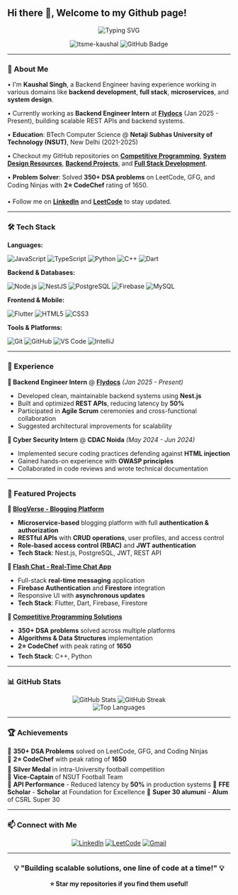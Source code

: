 ## Hi there 👋, Welcome to my Github page!

<div align="center">
  <img src="https://readme-typing-svg.herokuapp.com?font=Fira+Code&pause=1000&color=36BCF7FF&center=true&vCenter=true&width=435&lines=Backend+Engineer;Computer+Science+Graduate;Problem+Solver+%7C+Tech+Enthusiast" alt="Typing SVG" />
</div>

<p align="center"> 
  <img src="https://komarev.com/ghpvc/?username=Itsme-kaushal&label=Profile%20views&color=0e75b6&style=flat" alt="Itsme-kaushal" /> 
  <img src="https://img.shields.io/github/followers/Itsme-kaushal?label=Followers&style=social" alt="GitHub Badge">
</p>

---

### 🚀 About Me

• I'm **Kaushal Singh**, a Backend Engineer having experience working in various domains like **backend development**, **full stack**, **microservices**, and **system design**.

• Currently working as **Backend Engineer Intern** at **[Flydocs](https://flydocs.aero/)** (Jan 2025 - Present), building scalable REST APIs and backend systems.

• **Education**: BTech Computer Science @ **Netaji Subhas University of Technology (NSUT)**, New Delhi (2021-2025)

• Checkout my GitHub repositories on **[Competitive Programming](https://github.com/Itsme-kaushal/cp)**, **[System Design Resources](https://github.com/Itsme-kaushal/awesome-system-design-resources)**, **[Backend Projects](https://github.com/Itsme-kaushal/NEST-PROJECT)**, and **[Full Stack Development](https://github.com/Itsme-kaushal/chai-aur-backend)**.

• **Problem Solver**: Solved **350+ DSA problems** on LeetCode, GFG, and Coding Ninjas with **2⭐ CodeChef** rating of 1650.

• Follow me on **[LinkedIn](https://linkedin.com/in/kaushal-singh-a536101b3)** and **[LeetCode](https://leetcode.com/kakarotcodes)** to stay updated.

---

### 🛠️ Tech Stack

**Languages:**
<p>
  <img src="https://img.shields.io/badge/JavaScript-F7DF1E?style=for-the-badge&logo=javascript&logoColor=black" alt="JavaScript">
  <img src="https://img.shields.io/badge/TypeScript-007ACC?style=for-the-badge&logo=typescript&logoColor=white" alt="TypeScript">
  <img src="https://img.shields.io/badge/Python-3776AB?style=for-the-badge&logo=python&logoColor=white" alt="Python">
  <img src="https://img.shields.io/badge/C++-00599C?style=for-the-badge&logo=c%2B%2B&logoColor=white" alt="C++">
  <img src="https://img.shields.io/badge/Dart-0175C2?style=for-the-badge&logo=dart&logoColor=white" alt="Dart">
</p>

**Backend & Databases:**
<p>
  <img src="https://img.shields.io/badge/Node.js-43853D?style=for-the-badge&logo=node.js&logoColor=white" alt="Node.js">
  <img src="https://img.shields.io/badge/NestJS-E0234E?style=for-the-badge&logo=nestjs&logoColor=white" alt="NestJS">
  <img src="https://img.shields.io/badge/PostgreSQL-316192?style=for-the-badge&logo=postgresql&logoColor=white" alt="PostgreSQL">
  <img src="https://img.shields.io/badge/Firebase-FFCA28?style=for-the-badge&logo=firebase&logoColor=black" alt="Firebase">
  <img src="https://img.shields.io/badge/MySQL-00000F?style=for-the-badge&logo=mysql&logoColor=white" alt="MySQL">
</p>

**Frontend & Mobile:**
<p>
  <img src="https://img.shields.io/badge/Flutter-02569B?style=for-the-badge&logo=flutter&logoColor=white" alt="Flutter">
  <img src="https://img.shields.io/badge/HTML5-E34F26?style=for-the-badge&logo=html5&logoColor=white" alt="HTML5">
  <img src="https://img.shields.io/badge/CSS3-1572B6?style=for-the-badge&logo=css3&logoColor=white" alt="CSS3">
</p>

**Tools & Platforms:**
<p>
  <img src="https://img.shields.io/badge/Git-F05032?style=for-the-badge&logo=git&logoColor=white" alt="Git">
  <img src="https://img.shields.io/badge/GitHub-100000?style=for-the-badge&logo=github&logoColor=white" alt="GitHub">
  <img src="https://img.shields.io/badge/VS_Code-0078D4?style=for-the-badge&logo=visual%20studio%20code&logoColor=white" alt="VS Code">
  <img src="https://img.shields.io/badge/IntelliJ_IDEA-000000.svg?style=for-the-badge&logo=intellij-idea&logoColor=white" alt="IntelliJ">
</p>

---

### 💼 Experience

**🔹 Backend Engineer Intern** @ **[Flydocs](https://flydocs.aero/)** *(Jan 2025 - Present)*
- Developed clean, maintainable backend systems using **Nest.js**
- Built and optimized **REST APIs**, reducing latency by **50%**
- Participated in **Agile Scrum** ceremonies and cross-functional collaboration
- Suggested architectural improvements for scalability

**🔹 Cyber Security Intern** @ **CDAC Noida** *(May 2024 - Jun 2024)*
- Implemented secure coding practices defending against **HTML injection**
- Gained hands-on experience with **OWASP principles**
- Collaborated in code reviews and wrote technical documentation

---

### 🚀 Featured Projects

**🔹 [BlogVerse - Blogging Platform](https://github.com/Itsme-kaushal/NEST-PROJECT)**
- **Microservice-based** blogging platform with full **authentication & authorization**
- **RESTful APIs** with **CRUD operations**, user profiles, and access control
- **Role-based access control (RBAC)** and **JWT authentication**
- **Tech Stack**: Nest.js, PostgreSQL, JWT, REST API

**🔹 [Flash Chat - Real-Time Chat App](https://github.com/Itsme-kaushal/chat_app)**
- Full-stack **real-time messaging** application
- **Firebase Authentication** and **Firestore** integration
- Responsive UI with **asynchronous updates**
- **Tech Stack**: Flutter, Dart, Firebase, Firestore

**🔹 [Competitive Programming Solutions](https://github.com/Itsme-kaushal/cp)**
- **350+ DSA problems** solved across multiple platforms
- **Algorithms & Data Structures** implementation
- **2⭐ CodeChef** with peak rating of **1650**
- **Tech Stack**: C++, Python

---

### 📊 GitHub Stats

<div align="center">
  <img src="https://github-readme-stats.vercel.app/api?username=Itsme-kaushal&show_icons=true&theme=radical" alt="GitHub Stats" />
  <img src="https://github-readme-streak-stats.herokuapp.com/?user=Itsme-kaushal&theme=radical" alt="GitHub Streak" />
</div>

<div align="center">
  <img src="https://github-readme-stats.vercel.app/api/top-langs/?username=Itsme-kaushal&layout=compact&theme=radical" alt="Top Languages" />
</div>

---

### 🏆 Achievements

🏅 **350+ DSA Problems** solved on LeetCode, GFG, and Coding Ninjas  
🏅 **2⭐ CodeChef** with peak rating of **1650**  
🏅 **Silver Medal** in intra-University football competition  
🏅 **Vice-Captain** of NSUT Football Team  
🏅 **API Performance** - Reduced latency by **50%** in production systems
🏅 **FFE Scholar** - **Scholar** at Foundation for Excellence
🏅 **Super 30 alumuni** - **Alum** of CSRL Super 30

---

### 📫 Connect with Me

<p align="center">
  <a href="https://www.linkedin.com/in/kaushal-singh-a536101b3"><img src="https://img.shields.io/badge/LinkedIn-0077B5?style=for-the-badge&logo=linkedin&logoColor=white" alt="LinkedIn"></a>
  <a href="https://leetcode.com/kakarotcodes"><img src="https://img.shields.io/badge/LeetCode-000000?style=for-the-badge&logo=LeetCode&logoColor=#d16c06" alt="LeetCode"></a>
  <a href="mailto:singhkaushal500@gmail.com"><img src="https://img.shields.io/badge/Gmail-D14836?style=for-the-badge&logo=gmail&logoColor=white" alt="Gmail"></a>
</p>

---

<div align="center">
  <h3>💡 "Building scalable solutions, one line of code at a time!" 💡</h3>
  
  **⭐ Star my repositories if you find them useful!**
  
  
</div>
